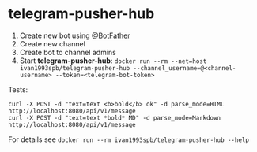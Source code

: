 
# telegram-pusher-hub

1. Create new bot using [@BotFather](//t.me/BotFather)
2. Create new channel
3. Create bot to channel admins
4. Start **telegram-pusher-hub**: `docker run --rm --net=host ivan1993spb/telegram-pusher-hub --channel_username=@<channel-username> --token=<telegram-bot-token>`

Tests:

```
curl -X POST -d "text=text <b>bold</b> ok" -d parse_mode=HTML http://localhost:8080/api/v1/message
curl -X POST -d "text=text *bold* MD" -d parse_mode=Markdown http://localhost:8080/api/v1/message
```

For details see `docker run --rm ivan1993spb/telegram-pusher-hub --help`
